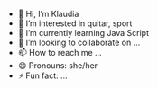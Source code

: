 - 👋 Hi, I’m Klaudia
- 👀 I’m interested in quitar, sport
- 🌱 I’m currently learning Java Script
- 💞️ I’m looking to collaborate on ...
- 📫 How to reach me ...
- 😄 Pronouns: she/her
- ⚡ Fun fact: ...

<!---
Kvdvv25/Kvdvv25 is a ✨ special ✨ repository because its `README.md` (this file) appears on your GitHub profile.
You can click the Preview link to take a look at your changes.
--->
